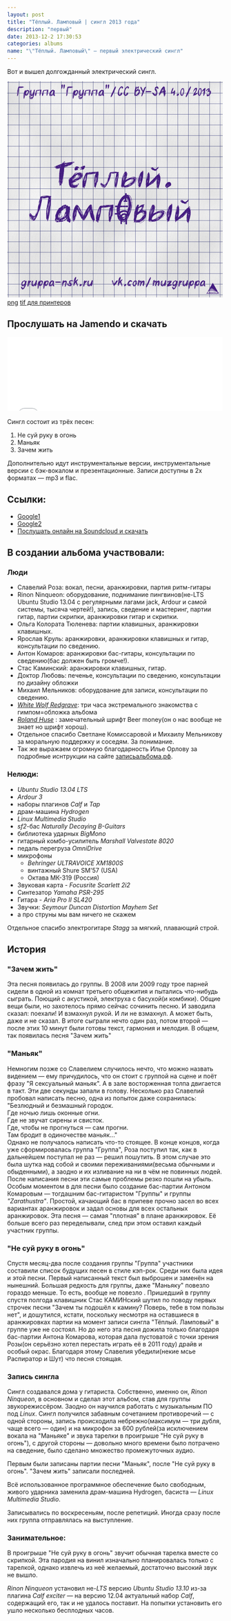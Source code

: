```yaml
---
layout: post
title: "Тёплый. Ламповый | сингл 2013 года"
description: "первый"
date: 2013-12-2 17:30:53
categories: albums
name: "\"Тёплый. Ламповый\" — первый электрический сингл"
---
```


Вот и вышел долгожданный электрический сингл.  

<a title="кликните для получения полноразмерного изображения" href="/albums/files/tyoplyy-lampovyy/img/oblojka.png"><img alt="Обложка альбома" src="/albums/files/tyoplyy-lampovyy/img/oblojkaprew.png"></a><br>
[png](/albums/files/tyoplyy-lampovyy/img/oblojka.png) [tif для принтеров](/albums/files/tyoplyy-lampovyy/img/oblojka.tif)  
## Прослушать на Jamendo и скачать
<iframe id="widget" scrolling="no" frameborder="0" width="500" height="170" style="width: 500px; height: 170px;" src="//widgets.jamendo.com/v3/album/130636?autoplay=0&layout=standard&manualWidth=400&width=500&theme=light&highlight=7&tracklist=0&tracklist_n=3&embedCode="></iframe>
  
Сингл состоит из трёх песен:

1. Не суй руку в огонь
5. Маньяк
3. Зачем жить

Дополнительно идут инструментальные версии, инструментальные версии с бэк-вокалом и презентационные. Записи доступны в 2х форматах — mp3 и flac.

## Ссылки:

* [Google1](https://drive.google.com/folderview?id=0B-fv7DVp2MzyQzkwdXdzS04zTkk&usp=sharing)
* [Google2](https://googledrive.com/host/0B-fv7DVp2MzyQzkwdXdzS04zTkk/)
* [Послушать онлайн на Soundcloud и скачать](https://soundcloud.com/muzgruppa)

## В создании альбома участвовали:

### Люди
* Славелий Роза: вокал, песни, аранжировки, партия ритм-гитары
* Rinon Ninqueon: оборудование, поднимание пингвинов(не-LTS Ubuntu Studio 13.04 c регулярными лагами jack, Ardour и самой системы, тысяча чертей!), запись, сведение и мастеринг, партии гитар, партии скрипки, аранжировки гитар и скрипки.
* Ольга Колората Тюленева: партии клавишных, аранжировки клавишных.
* Ярослав Круль: аранжировки, аранжировки клавишных и гитар, консультации по сведению.
* Антон Комаров: аранжировки бас-гитары, консультации по сведению(бас должен быть громче!).
* Стас Каминский: аранжировки клавишных, гитар.
* Доктор Любовь: печенье, консультации по сведению, консультации по дизайну обложки
* Михаил Мельников: оборудование для записи, консультации по сведению.
* [*White Wolf Redgrave*](http://vk.com/wwredgrave): три часа экстремального знакомства с гимпом=обложка альбома
* [*Roland Huse*](http://runesandfonts.com/) : замечательный шрифт Beer money(он о нас вообще не знает но шрифт хорош).
* Отдельное спасибо Светлане Комиссаровой и Михаилу Мельникову за моральную поддержку  и соседям. За понимание.
* Так же выражаем огромную благодарность Илье Орлову за подробные иснтрукции на сайте [записьальбома.рф](записьальбома.рф).  

### Нелюди:

- *Ubuntu Studio 13.04 LTS*
- *Ardour 3*
- наборы плагинов *Calf* и *Tap*
- драм-машина *Hydrogen*
- *Linux Multimedia Studio*
- *sf2*-бас *Naturally Decaying B-Guitars*
- библиотека ударных *BigMono*
- гитарный комбо-усилитель *Marshall Valvestate 8020*
- педаль перегруза *OmniDrive*
- микрофоны
    - *Behringer ULTRAVOICE XM1800S*
    - винтажный Shure SM'57 (USA)
    - Октава МК-319 (Россия)
- Звуковая карта - *Focusrite Scarlett 2i2*
- Синтезатор *Yamaha PSR-295*
- Гитара - *Aria Pro II SL420*
- Звучки: *Seymour Duncan Distortion Mayhem Set*
- а про струны мы вам ничего не скажем

Отдельное спасибо электрогитаре *Stagg*  за мягкий, плавающий строй. 

## История
### "Зачем жить"

Эта песня появилась до группы. В 2008 или 2009 году трое парней сидели в одной из комнат третьего общежития и пытались что-нибудь сыграть. Поющий с акустикой, электруха с басухой(и комбики). Общие вещи были, но захотелось прямо сейчас сочинить песню. И заводила сказал: поехали! И взмахнул рукой. И ли не взмахнул. А может быть, даже и не сказал.
В итоге сыграли нечто один раз, потом второй — после этих 10 минут были готовы текст, гармония и мелодия. В общем, так появилась песня "Зачем жить"

### "Маньяк"

Немногим позже со Славелием случилось нечто, что можно назвать видением — ему причудилось, что он стоит с группой на сцене и поёт фразу "Я сексуальный маньяк". А в зале восторженная толпа двигается в такт. Эти две секунды запали в голову. Несколько раз Славелий пробовал написать песню, одна из попыток даже сохранилась:
"Безлюдный и безмашный городок.  
Где ночью лишь оконные огни.  
Где не звучат сирены и свисток.  
Где, чтобы не прогнуться — сам прогни.  
Там бродит в одиночестве маньяк..."  
Однако не получалось написать что-то стоящее. В конце концов, когда уже сформировалась группа "Группа", Роза поступил так, как в дальнейшем поступал не раз — решил пошутить. В этом случае это была шутка над собой и своими переживаниями(весьма обычными и обыденными), а заодно и их изливание на ни в чём не повинных людей. После написания песни эти самые проблемы резко пошли на убыль.
Особым моментом в для песни было создание бас-партии Антоном Комаровым — тогдашним бас-гитаристом "Группы" и группы *"Zarathustra"*. Простой, качающий бас в припеве прочно засел во всех вариантах аранжировок и задал основы для всех остальных аранжировок. 
Эта песня — самая "плотная" в плане аранжировок. Её больше всего раз переделывали, след при этом оставил каждый участник группы.

### "Не суй руку в огонь"

Спустя месяц-два после создания группы "Группа" участники составили список будущих песен в стиле кэп-рок. Среди них была идея и этой песни. Первый написанный текст был выброшен и заменён на нынешний. Большая редкость для группы, даже "Маньяку" повезло гораздо меньше. То есть, вообще не повезло .
Пришедший в группу спустя полгода клавишник Стас КАМИНский шутил по поводу первых строчек песни "Зачем ты подошёл к камину? Поверь, тебе в том пользы нет", и дошутился, кстати, поскольку несмотря на оставшиеся в аранжировках партии на момент записи сингла "Тёплый. Ламповый" в группе уже не состоял.
Но до него эта песня дожила только благодаря бас-партии Антона Комарова, которая дала пустоватой с точки зрения Розы(он серьёзно хотел перестать играть её в 2011 году) драйв и особый окрас. Благодаря этому Славелия убедили(некие мсье Распиратор и Шут) что песня стоящая.

### Запись сингла

Сингл создавался дома у  гитариста. Собственно, именно он, *Rinon Ninqueon*, в основном и сделал этот альбом, став для группы звукорежиссёром. Заодно он научился работать с музыкальным ПО под *Linux*. Сингл получился забавным сочетанием противоречий — с одной стороны, запись происходила небрежно(максимум — три дубля, чаще всего — один) и на микрофон за 600 рублей(за исключением вокала на "Маньяке" и звука тарелки в проигрыше "Не суй руку в огонь"), с другой стороны — довольно много времени было потрачено на сведение, было сделано множество промежуточных аудио.

Первым были записаны партии песни "Маньяк", после "Не суй руку в огонь". "Зачем жить" записали последней.

Всё использованное программное обеспечение было свободным, живого ударника заменила драм-машина Hydrogen, басиста — *Linux Multimedia Studio*.

Записывались по воскресеньям, после репетиций. Иногда сразу после них группа отправлялась на выступление.

### Занимательное:

В проигрыше "Не суй руку в огонь" звучит обычная тарелка вместе со скрипкой. Эта пародия на винил изначально планировалась только с тарелкой, однако извлечь из неё желаемый, достаточно высокий звук не вышло.

*Rinon Ninqueon* установил не-*LTS* версию *Ubuntu Studio 13.10* из-за плагина *Calf exciter* — на версию 12.04 актуальный набор *Calf*, содержащий его, так и не удалось поставит. На попытки установить его ушло несколько бесплодных часов. 